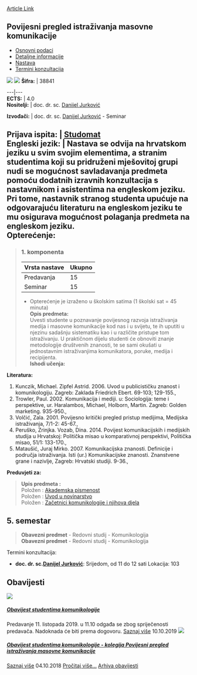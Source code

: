 [Article Link](https://www.fhs.hr/predmet/ppimk)

## Povijesni pregled istraživanja masovne komunikacije
  * [Osnovni podaci](https://www.fhs.hr/predmet/ppimk#v1id-523808_655160_1_0 "Osnovni podaci")
  * [Detaljne informacije](https://www.fhs.hr/predmet/ppimk#v1id-523808_655160_1_1 "Detaljne informacije")
  * [Nastava](https://www.fhs.hr/predmet/ppimk#v1id-523808_655160_1_2 "Nastava")
  * [Termini konzultacija](https://www.fhs.hr/predmet/ppimk#v1id-523808_655160_1_3 "Termini konzultacija")


[![](https://www.fhs.hr/img/flags/gif/hr.gif)](https://www.fhs.hr/predmet/ppimk) [![](https://www.fhs.hr/img/flags/gif/gb.gif)](https://www.fhs.hr/en/course/mcraho)
**Šifra:** |  38841  
  
---|---  
**ECTS:** |  4.0   
**Nositelji:** |  doc. dr. sc. [Danijel Jurković](https://www.fhs.hr/djelatnik/danijel.jurkovic)   
  
**Izvođači:** |  doc. dr. sc. [Danijel Jurković](https://www.fhs.hr/djelatnik/danijel.jurkovic) - Seminar  
  
**Prijava ispita:** |  [Studomat](http://www.isvu.hr/studomat)  
**Engleski jezik:** |  Nastava se odvija na hrvatskom jeziku u svim svojim elementima, a stranim studentima koji su pridruženi mješovitoj grupi nudi se mogućnost savladavanja predmeta pomoću dodatnih izravnih konzultacija s nastavnikom i asistentima na engleskom jeziku. Pri tome, nastavnik stranog studenta upućuje na odgovarajuću literaturu na engleskom jeziku te mu osigurava mogućnost polaganja predmeta na engleskom jeziku.   
**Opterećenje:**  
---  
> ### 1. komponenta
> | Vrsta nastave | Ukupno  
> ---|---  
> Predavanja | 15  
> Seminar | 15  
> * Opterećenje je izraženo u školskim satima (1 školski sat = 45 minuta)   
**Opis predmeta:**  
> Uvesti studente u poznavanje povijesnog razvoja istraživanja medija i masovne komunikacije kod nas i u svijetu, te ih uputiti u njezinu sadašnju sistematiku kao i u različite pristupe tom istraživanju. U praktičnom dijelu studenti će obnoviti znanje metodologije društvenih znanosti, te se sami okušati u jednostavnim istraživanjima komunikatora, poruke, medija i recipijenta.  
**Ishodi učenja:**  

  
**Literatura:**  
  1. Kunczik, Michael. Zipfel Astrid. 2006. Uvod u publicističku znanost i komunikologiju. Zagreb: Zaklada Friedrich Ebert. 69-103; 129-155., 
  2. Trowler, Paul. 2002. Komunikacija i mediji. u: Sociologija: teme i perspektive, ur. Haralambos, Michael, Holborn, Martin. Zagreb: Golden marketing. 935-950., 
  3. Volčić, Zala. 2001. Povijesno kritički pregled pristup medijima, Medijska istraživanja, 7/1-2: 45-67., 
  4. Peruško, Zrinjka. Vozab, Dina. 2014. Povijest komunikacijskih i medijskih studija u Hrvatskoj: Politička misao u komparativnoj perspektivi, Politička misao, 51/1: 133-170., 
  5. Mataušić, Juraj Mirko. 2007. Komunikacijska znanosti. Definicije i područja istraživanja. Isti (ur.) Komunikacijske znanosti. Znanstvene grane i nazivlje, Zagreb: Hrvatski studiji. 9-36., 

  
**Preduvjeti za:**  
> **Upis predmeta :**  
>  Položen : [Akademska pismenost](https://www.fhs.hr/predmet/akapis_b)  
>  Položen : [Uvod u novinarstvo](https://www.fhs.hr/predmet/uun)  
>  Položen : [Začetnici komunikologije i njihova djela](https://www.fhs.hr/predmet/zknd)  
>   
**5. semestar**  
---  
> **Obavezni predmet** - Redovni studij - Komunikologija  
>  **Obavezni predmet** - Redovni studij - Komunikologija  
>   
Termini konzultacija: 
  * **doc. dr. sc.[Danijel Jurković](https://www.fhs.hr/djelatnik/danijel.jurkovic)**: 
Srijedom, od 11 do 12 sati
Lokacija: 103 


## Obavijesti
[ ![](https://www.fhs.hr/_pub/themes_static/hrstud2024/default/img/default_news.jpg) ](https://www.fhs.hr/predmet/ppimk?@=218tw#news_79632)
#####  [Obavijest studentima komunikologije](https://www.fhs.hr/predmet/ppimk?@=218tw#news_79632)
Predavanje 11. listopada 2019. u 11.10 odgađa se zbog spriječenosti predavača. Nadoknada će biti prema dogovoru. 
[Saznaj više](https://www.fhs.hr/predmet/ppimk?@=218tw#news_79632)
10.10.2019
[ ![](https://www.fhs.hr/_pub/themes_static/hrstud2024/default/img/default_news.jpg) ](https://www.fhs.hr/predmet/ppimk?@=215u6#news_79632)
#####  [Obavijest studentima komunikologije - kolegija Povijesni pregled istraživanja masovne komunikacije](https://www.fhs.hr/predmet/ppimk?@=215u6#news_79632)
[Saznaj više](https://www.fhs.hr/predmet/ppimk?@=215u6#news_79632)
04.10.2018
[Pročitaj više...](https://www.fhs.hr/predmet/ppimk?@=215u6#news_79632 "Pročitaj obavijest: Obavijest studentima komunikologije - kolegija Povijesni pregled istraživanja masovne komunikacije")
[Arhiva obavijesti](https://www.fhs.hr/predmet/ppimk?@=20pkh#news_79632 "Arhiva obavijesti")
